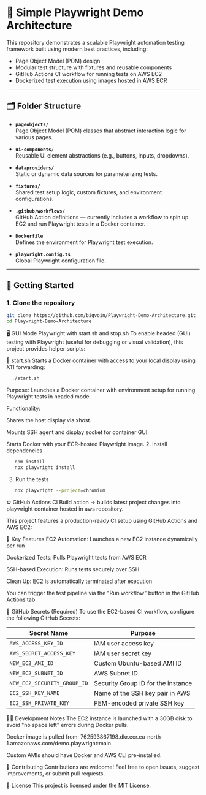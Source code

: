 # 🧪 Simple Playwright Demo Architecture

This repository demonstrates a scalable Playwright automation testing framework built using modern best practices, including:

- Page Object Model (POM) design
- Modular test structure with fixtures and reusable components
- GitHub Actions CI workflow for running tests on AWS EC2
- Dockerized test execution using images hosted in AWS ECR

---

## 🗂 Folder Structure

- **`pageobjects/`**  
  Page Object Model (POM) classes that abstract interaction logic for various pages.

- **`ui-components/`**  
  Reusable UI element abstractions (e.g., buttons, inputs, dropdowns).

- **`dataproviders/`**  
  Static or dynamic data sources for parameterizing tests.

- **`fixtures/`**  
  Shared test setup logic, custom fixtures, and environment configurations.

- **`.github/workflows/`**  
  GitHub Action definitions — currently includes a workflow to spin up EC2 and run Playwright tests in a Docker container.

- **`Dockerfile`**  
  Defines the environment for Playwright test execution.

- **`playwright.config.ts`**  
  Global Playwright configuration file.

---

## 🚀 Getting Started

### 1. Clone the repository

```bash
git clone https://github.com/bigvoin/Playwright-Demo-Architecture.git
cd Playwright-Demo-Architecture
```

🖥️ GUI Mode Playwright with start.sh and stop.sh
To enable headed (GUI) testing with Playwright (useful for debugging or visual validation), this project provides helper scripts:

🔹 start.sh
Starts a Docker container with access to your local display using X11 forwarding:
 ```bash
   ./start.sh
   ```
Purpose: Launches a Docker container with environment setup for running Playwright tests in headed mode.

Functionality:

Shares the host display via xhost.

Mounts SSH agent and display socket for container GUI.

Starts Docker with your ECR-hosted Playwright image.
2. Install dependencies
```bash
   npm install
   npx playwright install
   ```
3. Run the tests
 ```bash
    npx playwright --project=chromium
```

⚙️ GitHub Actions CI
Build action -> builds latest project changes into playwright container hosted in
aws repository.

This project features a production-ready CI setup using GitHub Actions and AWS EC2:

🔹 Key Features
EC2 Automation: Launches a new EC2 instance dynamically per run

Dockerized Tests: Pulls Playwright tests from AWS ECR

SSH-based Execution: Runs tests securely over SSH

Clean Up: EC2 is automatically terminated after execution

You can trigger the test pipeline via the "Run workflow" button in the GitHub Actions tab.

🔐 GitHub Secrets (Required)
To use the EC2-based CI workflow, configure the following GitHub Secrets:

| Secret Name                 | Purpose                            |
| --------------------------- | ---------------------------------- |
| `AWS_ACCESS_KEY_ID`         | IAM user access key                |
| `AWS_SECRET_ACCESS_KEY`     | IAM user secret key                |
| `NEW_EC2_AMI_ID`            | Custom Ubuntu-based AMI ID         |
| `NEW_EC2_SUBNET_ID`         | AWS Subnet ID                      |
| `NEW_EC2_SECURITY_GROUP_ID` | Security Group ID for the instance |
| `EC2_SSH_KEY_NAME`          | Name of the SSH key pair in AWS    |
| `EC2_SSH_PRIVATE_KEY`       | PEM-encoded private SSH key        |


👨‍💻 Development Notes
The EC2 instance is launched with a 30GB disk to avoid "no space left" errors during Docker pulls.

Docker image is pulled from:
762593867198.dkr.ecr.eu-north-1.amazonaws.com/demo.playwright:main

Custom AMIs should have Docker and AWS CLI pre-installed.

🤝 Contributing
Contributions are welcome!
Feel free to open issues, suggest improvements, or submit pull requests.

📜 License
This project is licensed under the MIT License.